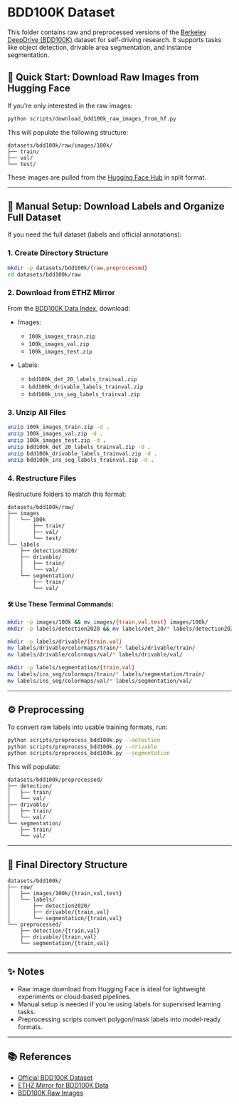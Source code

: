 # BDD100K Dataset

This folder contains raw and preprocessed versions of the [Berkeley DeepDrive (BDD100K)](https://bdd-data.berkeley.edu/) dataset for self-driving research. It supports tasks like object detection, drivable area segmentation, and instance segmentation.

## 🔄 Quick Start: Download Raw Images from Hugging Face

If you're only interested in the raw images:

```bash
python scripts/download_bdd100k_raw_images_from_hf.py
````

This will populate the following structure:

```
datasets/bdd100k/raw/images/100k/
├── train/
├── val/
└── test/
```

These images are pulled from the [Hugging Face Hub](https://huggingface.co/datasets/immanuelpeter/bdd100k-raw-images) in split format.

---

## 🧱 Manual Setup: Download Labels and Organize Full Dataset

If you need the full dataset (labels and official annotations):

### 1. Create Directory Structure

```bash
mkdir -p datasets/bdd100k/{raw,preprocessed}
cd datasets/bdd100k/raw
```

### 2. Download from ETHZ Mirror

From the [BDD100K Data Index](https://dl.cv.ethz.ch/bdd100k/data/), download:

* Images:

  * `100k_images_train.zip`
  * `100k_images_val.zip`
  * `100k_images_test.zip`

* Labels:

  * `bdd100k_det_20_labels_trainval.zip`
  * `bdd100k_drivable_labels_trainval.zip`
  * `bdd100k_ins_seg_labels_trainval.zip`

### 3. Unzip All Files

```bash
unzip 100k_images_train.zip -d .
unzip 100k_images_val.zip -d .
unzip 100k_images_test.zip -d .
unzip bdd100k_det_20_labels_trainval.zip -d .
unzip bdd100k_drivable_labels_trainval.zip -d .
unzip bdd100k_ins_seg_labels_trainval.zip -d .
```

### 4. Restructure Files

Restructure folders to match this format:

```
datasets/bdd100k/raw/
├── images
│   └── 100k
│       ├── train/
│       ├── val/
│       └── test/
└── labels
    ├── detection2020/
    ├── drivable/
    │   ├── train/
    │   └── val/
    └── segmentation/
        ├── train/
        └── val/
```

#### 🛠️ Use These Terminal Commands:

```bash
mkdir -p images/100k && mv images/{train,val,test} images/100k/
mkdir -p labels/detection2020 && mv labels/det_20/* labels/detection2020/

mkdir -p labels/drivable/{train,val}
mv labels/drivable/colormaps/train/* labels/drivable/train/
mv labels/drivable/colormaps/val/* labels/drivable/val/

mkdir -p labels/segmentation/{train,val}
mv labels/ins_seg/colormaps/train/* labels/segmentation/train/
mv labels/ins_seg/colormaps/val/* labels/segmentation/val/
```

---

## ⚙️ Preprocessing

To convert raw labels into usable training formats, run:

```bash
python scripts/preprocess_bdd100k.py --detection
python scripts/preprocess_bdd100k.py --drivable
python scripts/preprocess_bdd100k.py --segmentation
```

This will populate:

```
datasets/bdd100k/preprocessed/
├── detection/
│   ├── train/
│   └── val/
├── drivable/
│   ├── train/
│   └── val/
└── segmentation/
    ├── train/
    └── val/
```

---

## 📁 Final Directory Structure

```
datasets/bdd100k/
├── raw/
│   ├── images/100k/{train,val,test}
│   └── labels/
│       ├── detection2020/
│       ├── drivable/{train,val}
│       └── segmentation/{train,val}
└── preprocessed/
    ├── detection/{train,val}
    ├── drivable/{train,val}
    └── segmentation/{train,val}
```

---

## ✨ Notes

* Raw image download from Hugging Face is ideal for lightweight experiments or cloud-based pipelines.
* Manual setup is needed if you're using labels for supervised learning tasks.
* Preprocessing scripts convert polygon/mask labels into model-ready formats.

---

## 📚 References

* [Official BDD100K Dataset](https://bdd-data.berkeley.edu/)
* [ETHZ Mirror for BDD100K Data](https://dl.cv.ethz.ch/bdd100k/data/)
* [BDD100K Raw Images](https://huggingface.co/datasets/immanuelpeter/bdd100k-raw-images)